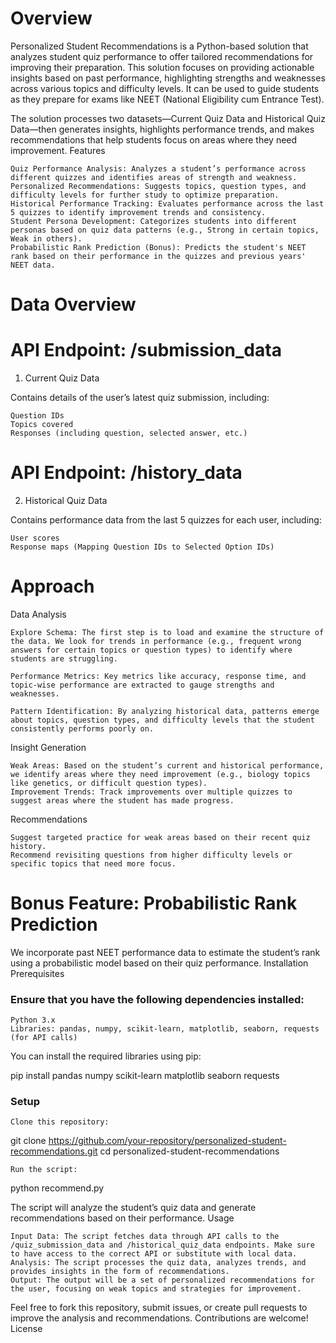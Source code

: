 
# Overview

Personalized Student Recommendations is a Python-based solution that analyzes student quiz performance to offer tailored recommendations for improving their preparation. This solution focuses on providing actionable insights based on past performance, highlighting strengths and weaknesses across various topics and difficulty levels. It can be used to guide students as they prepare for exams like NEET (National Eligibility cum Entrance Test).

The solution processes two datasets—Current Quiz Data and Historical Quiz Data—then generates insights, highlights performance trends, and makes recommendations that help students focus on areas where they need improvement.
Features

    Quiz Performance Analysis: Analyzes a student’s performance across different quizzes and identifies areas of strength and weakness.
    Personalized Recommendations: Suggests topics, question types, and difficulty levels for further study to optimize preparation.
    Historical Performance Tracking: Evaluates performance across the last 5 quizzes to identify improvement trends and consistency.
    Student Persona Development: Categorizes students into different personas based on quiz data patterns (e.g., Strong in certain topics, Weak in others).
    Probabilistic Rank Prediction (Bonus): Predicts the student's NEET rank based on their performance in the quizzes and previous years' NEET data.

# Data Overview

# API Endpoint: /submission_data
1. Current Quiz Data

Contains details of the user’s latest quiz submission, including:

    Question IDs
    Topics covered
    Responses (including question, selected answer, etc.)

# API Endpoint: /history_data
2. Historical Quiz Data

Contains performance data from the last 5 quizzes for each user, including:

    User scores
    Response maps (Mapping Question IDs to Selected Option IDs)

# Approach
Data Analysis

    Explore Schema: The first step is to load and examine the structure of the data. We look for trends in performance (e.g., frequent wrong answers for certain topics or question types) to identify where students are struggling.

    Performance Metrics: Key metrics like accuracy, response time, and topic-wise performance are extracted to gauge strengths and weaknesses.

    Pattern Identification: By analyzing historical data, patterns emerge about topics, question types, and difficulty levels that the student consistently performs poorly on.

Insight Generation

    Weak Areas: Based on the student’s current and historical performance, we identify areas where they need improvement (e.g., biology topics like genetics, or difficult question types).
    Improvement Trends: Track improvements over multiple quizzes to suggest areas where the student has made progress.

Recommendations

    Suggest targeted practice for weak areas based on their recent quiz history.
    Recommend revisiting questions from higher difficulty levels or specific topics that need more focus.

# Bonus Feature: Probabilistic Rank Prediction

We incorporate past NEET performance data to estimate the student’s rank using a probabilistic model based on their quiz performance.
Installation
Prerequisites

### Ensure that you have the following dependencies installed:

    Python 3.x
    Libraries: pandas, numpy, scikit-learn, matplotlib, seaborn, requests (for API calls)

You can install the required libraries using pip:

pip install pandas numpy scikit-learn matplotlib seaborn requests

### Setup

    Clone this repository:

git clone https://github.com/your-repository/personalized-student-recommendations.git
cd personalized-student-recommendations

    Run the script:

python recommend.py

The script will analyze the student’s quiz data and generate recommendations based on their performance.
Usage

    Input Data: The script fetches data through API calls to the /quiz_submission_data and /historical_quiz_data endpoints. Make sure to have access to the correct API or substitute with local data.
    Analysis: The script processes the quiz data, analyzes trends, and provides insights in the form of recommendations.
    Output: The output will be a set of personalized recommendations for the user, focusing on weak topics and strategies for improvement.


Feel free to fork this repository, submit issues, or create pull requests to improve the analysis and recommendations. Contributions are welcome!
License
